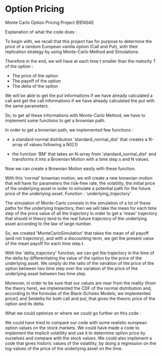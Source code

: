 # Option Pricing
 Monte Carlo Option Pricing Project @ENSAE


Explanation of what the code does :


To begin with, we recall that this project has for purpose to determine the price of a random European vanilla option (Call and Put), with their replication strategy by using Monte-Carlo Method and Simulations.

Therefore in the end, we will have at each time t smaller than the maturity T of the option : 

- The price of the option
- The payoff of the option
- The delta of the option

We will be able to get the put informations if we have already calculated a call and get the call informations if we have already calculated the put with the same parameters.

So, to get all these informations with Monte-Carlo Method, we have to implement some functions to get a brownian path.

In order to get a brownian path, we implemented few functions :

- a standard normal distribution 'standard_normal_dist' that creates a N-array of values following a N(0,1)

- the function 'BM' that takes an N-array from 'standard_normal_dist' and transforms it into a Brownian Motion with a time step s and N values.

Now we can create a Brownian Motion easily with these function. 

With this 'normal' brownian motion, we will create a new brownian motion that will have for parameters the risk-free rate, the volatility, the initial price of the underlying asset in order to simulate a potential path for the future price of the underlying asset. Function : 'underlying_trajectory'

The simulation of Monte-Carlo consists in the simulation of a lot of these paths for the underlying trajectory, then we will take the mean for each time step of the price value of all the trajectory in order to get a 'mean' trajectory that should in theory tend to the real future trajectory of the underlying asset according to the law of large number.

So, we created 'MonteCarloSimulation' that takes the mean of all payoff (and not trajectory), and with a discounting term, we get the present value of the mean payoff for each time step t.

With the 'delta_trajectory' function, we can get the trajectory in the time of the delta by differentiating the value of the option by the price of the underlying asset. We simply do the ratio of the variation of the price of the option between two time step over the variation of the price of the underlying asset between two time step.

Moreover, in order to be sure that our values are near from the reality (from the theory here), we implemented the CDF of the normal distribution and, according to the formulas of the Black-Scholes Models, we implemented price() and Setdelta for both call and put, that gives the theoric price of the option and its delta.










What we could optimize or where we could go further on this code :

We could have tried to compare our code with some realistic european option values on the stock markets. We could have made a code to implement the implicit volatility and use it to determine option price by ourselves and compare with the stock values. We could also implement a code that gives historic values of the volatility, by doing a regression on the log-values of the price of the underlying asset on the time.